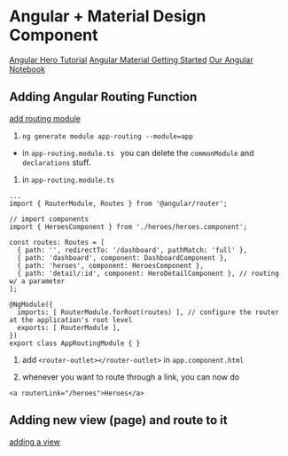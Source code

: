 # Angular + Material Design Component

[Angular Hero Tutorial](https://angular.io/tutorial)
[Angular Material Getting Started](https://material.angular.io/guide/getting-started)
[Our Angular Notebook](https://medium.com/p/763e5d938b39/edit)

## Adding Angular Routing Function

[add routing module](https://angular.io/tutorial/toh-pt5#add-the-approutingmodule)

1. `ng generate module app-routing --module=app`
  - in `app-routing.module.ts ` you can delete the `commonModule` and `declarations` stuff.

1. in `app-routing.module.ts`

```
...
import { RouterModule, Routes } from '@angular/router';

// import components
import { HeroesComponent } from './heroes/heroes.component';

const routes: Routes = [
  { path: '', redirectTo: '/dashboard', pathMatch: 'full' },
  { path: 'dashboard', component: DashboardComponent },
  { path: 'heroes', component: HeroesComponent },
  { path: 'detail/:id', component: HeroDetailComponent }, // routing w/ a parameter
];

@NgModule({
  imports: [ RouterModule.forRoot(routes) ], // configure the router at the application's root level
  exports: [ RouterModule ],
})
export class AppRoutingModule { }
```

1. add `<router-outlet></router-outlet>` in `app.component.html`

1. whenever you want to route through a link, you can now do 

```
<a routerLink="/heroes">Heroes</a>
```

## Adding new view (page) and route to it

[adding a view](https://angular.io/tutorial/toh-pt5#add-the-dashboard-route)

